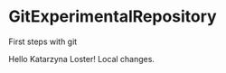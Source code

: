 GitExperimentalRepository
=========================

First steps with git

Hello Katarzyna Loster! Local changes.
